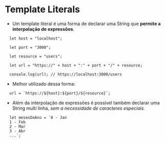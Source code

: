 # Template Literals

- Um template literal é uma forma de declarar uma String que **permite a interpolação de expressões**.

```
  let host = "localhost";
  
  let port = "3000";
  
  let resource = "users";
  
  let url = "https://" + host + ":" + port + "/" + resource;
  
  console.log(url); // https://localhost:3000/users
```

- Melhor utilizado dessa forma:
```
  url = `https://${host}:${port}/${resource}`;
```

- Além da interpolação de expressões é possível também declarar uma String multi linha, *sem a necessidade de caracteres especiais*.
```
  let mesesDoAno = `0 - Jan
  1 - Feb
  2 - Mar
  3 - Abr
  ...`;
```

